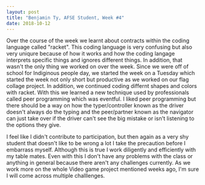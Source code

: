 ```yaml
---
layout: post
title: "Benjamin Ty, AFSE Student, Week #4"
date: 2018-10-12
---
```


Over the course of the week we learnt about contracts within the coding language called "racket". This coding language is very confusing but also very uniqure because of how it works and how the coding langage interprets specific things and ignores different things. In addition, that wasn't the only thing we worked on over the week. Since we were off of school for Indiginous people day, we started the week on a Tuesday which started the week not only short but productive as we worked on our flag collage project. In addition, we continued coding differnt shapes and colors with racket. With this we learned a new technique used by professionals called peer programming which was eventful. I liked peer programming but there should be a way on how the typer/controller known as the driver doesn't always do the typing and the peer/partner known as the navigator can just take over if the driver can't see the big mistake or isn't listening to the options they give.

I feel like I didn't contribute to participation, but then again as a very shy student that doesn't like to be wrong a lot I take the precaution before I embarrass myself. Although this is true I work diligently and efficiently with my table mates. Even with this I don't have any problems with the class or anything in general because there aren't any challenges currently. As we work more on the whole Video game project mentioned weeks ago, I'm sure I will come across multiple challlenges.
